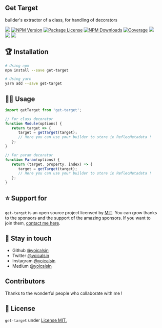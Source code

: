 ## Get Target

builder's extractor of a class, for handling of decorators

<a href="https://github.com/yoicalsin/get-target"><img src="https://img.shields.io/spiget/stars/1000?color=brightgreen&label=Star&logo=github" /></a>
<a href="https://www.npmjs.com/get-target" target="_blank">
<img src="https://img.shields.io/npm/v/get-target" alt="NPM Version" /></a>
<a href="https://www.npmjs.com/get-target" target="_blank">
<img src="https://img.shields.io/npm/l/get-target" alt="Package License" /></a>
<a href="https://www.npmjs.com/get-target" target="_blank">
<img src="https://img.shields.io/npm/dm/get-target" alt="NPM Downloads" /></a>
<a href="https://github.com/yoicalsin/get-target" target="_blank">
<img src="https://s3.amazonaws.com/assets.coveralls.io/badges/coveralls_95.svg" alt="Coverage" /></a>
<a href="https://github.com/yoicalsin/get-target"><img src="https://img.shields.io/badge/Github%20Page-get.target-yellow?style=flat-square&logo=github" /></a>
<a href="https://github.com/yoicalsin"><img src="https://img.shields.io/badge/Author-Yoni%20Calsin-blueviolet?style=flat-square&logo=appveyor" /></a>
<a href="https://twitter.com/yoicalsin" target="_blank">
<img src="https://img.shields.io/twitter/follow/yoicalsin.svg?style=social&label=Follow"></a>

## 🏆 Installation

```bash
# Using npm
npm install --save get-target

# Using yarn
yarn add --save get-target
```

## 🏳‍🌈 Usage

```ts
import getTarget from 'get-target';

// For class decorator
function Module(options) {
   return target => {
      target = getTarget(target);
      // Here you can use your builder to store in ReflecMetadata !
   };
}

// For param decorator
function Param(options) {
   return (target, property, index) => {
      target = getTarget(target);
      // Here you can use your builder to store in ReflecMetadata !
   };
}
```

## ⭐ Support for

`get-target` is an open source project licensed by [MIT](LICENSE). You can grow thanks to the sponsors and the support of the amazing sponsors. If you want to join them, [contact me here](mailto:helloyonicb@gmail.com).

## 🎩 Stay in touch

-  Github [@yoicalsin](https://github.com/yoicalsin)
-  Twitter [@yoicalsin](https://twitter.com/yoicalsin)
-  Instagram [@yoicalsin](https://instagram.com/yoicalsin)
-  Medium [@yoicalsin](https://medium.com/yoicalsin)

## Contributors

Thanks to the wonderful people who collaborate with me !

## 📜 License

`get-target` under [License MIT.](LICENSE)
